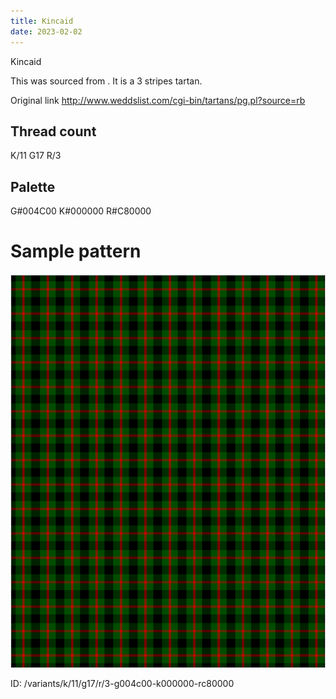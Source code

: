 ```yaml
---
title: Kincaid
date: 2023-02-02
---
```

Kincaid

This was sourced from <no value>.  It is a 3 stripes tartan.

Original link http://www.weddslist.com/cgi-bin/tartans/pg.pl?source=rb

## Thread count
K/11 G17 R/3

## Palette
G#004C00 K#000000 R#C80000

# Sample pattern

![Tartan detail](tartan.png "K/11 G17 R/3 tartan")

ID: /variants/k/11/g17/r/3-g004c00-k000000-rc80000
